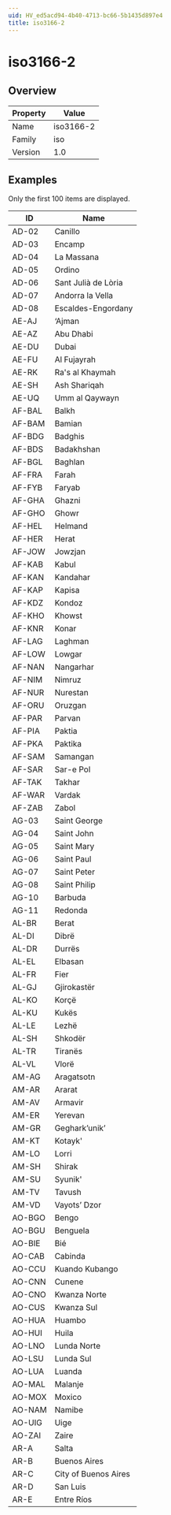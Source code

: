 ```yaml
---
uid: HV_ed5acd94-4b40-4713-bc66-5b1435d897e4
title: iso3166-2
---
```


# iso3166-2

## Overview

Property|Value
---|--- 
Name|iso3166-2 
Family|iso 
Version|1.0

## Examples

Only the first 100 items are displayed. 

ID|Name
---|--- 
AD-02|Canillo 
AD-03|Encamp 
AD-04|La Massana 
AD-05|Ordino 
AD-06|Sant Julià de Lòria 
AD-07|Andorra la Vella 
AD-08|Escaldes-Engordany 
AE-AJ|‘Ajman 
AE-AZ|Abu Dhabi 
AE-DU|Dubai 
AE-FU|Al Fujayrah 
AE-RK|Ra's al Khaymah 
AE-SH|Ash Shariqah 
AE-UQ|Umm al Qaywayn 
AF-BAL|Balkh 
AF-BAM|Bamian 
AF-BDG|Badghis 
AF-BDS|Badakhshan 
AF-BGL|Baghlan 
AF-FRA|Farah 
AF-FYB|Faryab 
AF-GHA|Ghazni 
AF-GHO|Ghowr 
AF-HEL|Helmand 
AF-HER|Herat 
AF-JOW|Jowzjan 
AF-KAB|Kabul 
AF-KAN|Kandahar 
AF-KAP|Kapisa 
AF-KDZ|Kondoz 
AF-KHO|Khowst 
AF-KNR|Konar 
AF-LAG|Laghman 
AF-LOW|Lowgar 
AF-NAN|Nangarhar 
AF-NIM|Nimruz 
AF-NUR|Nurestan 
AF-ORU|Oruzgan 
AF-PAR|Parvan 
AF-PIA|Paktia 
AF-PKA|Paktika 
AF-SAM|Samangan 
AF-SAR|Sar-e Pol 
AF-TAK|Takhar 
AF-WAR|Vardak 
AF-ZAB|Zabol 
AG-03|Saint George 
AG-04|Saint John 
AG-05|Saint Mary 
AG-06|Saint Paul 
AG-07|Saint Peter 
AG-08|Saint Philip 
AG-10|Barbuda 
AG-11|Redonda 
AL-BR|Berat 
AL-DI|Dibrë 
AL-DR|Durrës 
AL-EL|Elbasan 
AL-FR|Fier 
AL-GJ|Gjirokastër 
AL-KO|Korçë 
AL-KU|Kukës 
AL-LE|Lezhë 
AL-SH|Shkodër 
AL-TR|Tiranës 
AL-VL|Vlorë 
AM-AG|Aragatsotn 
AM-AR|Ararat 
AM-AV|Armavir 
AM-ER|Yerevan 
AM-GR|Geghark’unik’ 
AM-KT|Kotayk' 
AM-LO|Lorri 
AM-SH|Shirak 
AM-SU|Syunik' 
AM-TV|Tavush 
AM-VD|Vayots’ Dzor 
AO-BGO|Bengo 
AO-BGU|Benguela 
AO-BIE|Bié 
AO-CAB|Cabinda 
AO-CCU|Kuando Kubango 
AO-CNN|Cunene 
AO-CNO|Kwanza Norte 
AO-CUS|Kwanza Sul 
AO-HUA|Huambo 
AO-HUI|Huila 
AO-LNO|Lunda Norte 
AO-LSU|Lunda Sul 
AO-LUA|Luanda 
AO-MAL|Malanje 
AO-MOX|Moxico 
AO-NAM|Namibe 
AO-UIG|Uige 
AO-ZAI|Zaire 
AR-A|Salta 
AR-B|Buenos Aires 
AR-C|City of Buenos Aires 
AR-D|San Luis 
AR-E|Entre Ríos